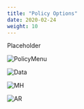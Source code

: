 ```yaml
---
title: "Policy Options"
date: 2020-02-24
weight: 10
---
```


Placeholder

![PolicyMenu](/images/mvcscan/policyoptions01.png?classes=border,shadow)

![Data](/images/mvcscan/policyoptions02.png?classes=border,shadow)

![MH](/images/mvcscan/policyoptions03.png?classes=border,shadow)

![AR](/images/mvcscan/policyoptions04.png?classes=border,shadow)
